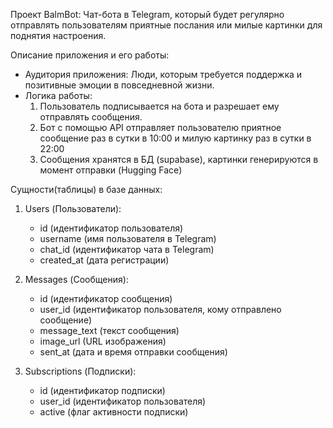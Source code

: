 Проект BalmBot:
Чат-бота в Telegram, который будет регулярно отправлять пользователям приятные послания или милые картинки для поднятия настроения.

Описание приложения и его работы:
- Аудитория приложения: Люди, которым требуется поддержка и позитивные эмоции в повседневной жизни.
- Логика работы:
  1. Пользователь подписывается на бота и разрешает ему отправлять сообщения.
  2. Бот c помощью API отправляет пользователю приятное сообщение раз в сутки в 10:00 и милую картинку раз в сутки в 22:00
  3. Сообщения хранятся в БД (supabase), картинки генерируются в момент отправки (Hugging Face)

Сущности(таблицы) в базе данных:
1. Users (Пользователи):
   - id (идентификатор пользователя)
   - username (имя пользователя в Telegram)
   - chat_id (идентификатор чата в Telegram)
   - created_at (дата регистрации)

2. Messages (Сообщения):
   - id (идентификатор сообщения)
   - user_id (идентификатор пользователя, кому отправлено сообщение)
   - message_text (текст сообщения)
   - image_url (URL изображения)
   - sent_at (дата и время отправки сообщения)

3. Subscriptions (Подписки):
   - id (идентификатор подписки)
   - user_id (идентификатор пользователя)
   - active (флаг активности подписки)
